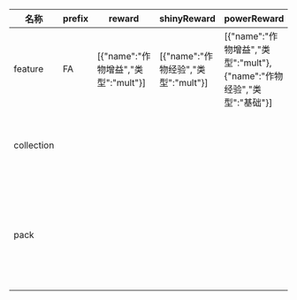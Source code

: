 | 名称  | prefix | reward | shinyReward | powerReward | 解锁  | 喂养世界 | 有机染料 | 丰收  | 多汁的产量 | 昆虫世界 | 蜜蜂和鲜花 |
| --- | ------ | ------ | ----------- | ----------- | --- | ---- | ---- | --- | ----- | ---- | ----- |
| feature | FA | [{"name":"作物增益","类型":"mult"}] | [{"name":"作物经验","类型":"mult"}] | [{"name":"作物增益","类型":"mult"},{"name":"作物经验","类型":"基础"}] | farmFeature |  |  |  |  |  |  |
| collection |  |  |  |  |  | {"reward":[{"name":"仅粮食增益","类型":"mult","value":1.25},{"name":"仅鲜花增益","类型":"mult","value":1.25}]} | {"reward":[{"name":"画廊卡片容量","类型":"基础","value":1},{"name":"仅浆果增益","类型":"mult","value":1.25}]} |  |  |  |  |
| pack |  |  |  |  |  |  |  | {"解锁":"作物经验","amount":3,"price":30,"content":{"摘苹果":1.5,"南瓜大赛":1.5,"花店":0.9,"办公厂房":1.5,"稻草人":1.5,"人工降雨":0.6,"补给列车":0.6,"食品运输":0.6,"温暖温室":0.6,"水果冰沙":0.5,"面包店促销":0.2}} | {"解锁":"肥料","amount":4,"price":80,"content":{"人工降雨":1.2,"补给列车":1.2,"食品运输":1.2,"温暖温室":1.2,"水果冰沙":1.5,"面包店促销":1,"冰淇淋卡车":0.9,"快餐订单":0.6,"盛宴":0.4,"糖果乐园":0.4,"下午茶时间":0.4}} | {"解锁":"farmAdvancedCardPack","amount":2,"price":90,"content":{"水果冰沙":2,"面包店促销":1.8,"酿酒":1.4,"橙色蔬菜":1.4,"辛辣果味红色":1.4,"雏菊黄":1.2,"虫粉":0.8}} | {"解锁":"farmLuxuryCardPack","amount":3,"price":200,"content":{"冰淇淋卡车":0.7,"快餐订单":0.6,"盛宴":0.4,"糖果乐园":0.4,"下午茶时间":0.4,"酿酒":1,"饼干和咖啡":0.1,"橙色蔬菜":1,"辛辣果味红色":1,"雏菊黄":0.9,"植物绿化":0.8,"蓝莓丛":0.8,"紫色蘑菇":0.5,"虫粉":0.6,"新鲜酸橙":0.4,"蝴蝶翅膀":0.4}} |
